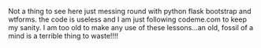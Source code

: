 Not a thing to see here just messing round with python flask bootstrap and wtforms. the code is useless and I am just following codeme.com to keep my sanity. 
I am too old to make any use of these lessons...an old, fossil of a mind is a terrible thing to waste!!!!
